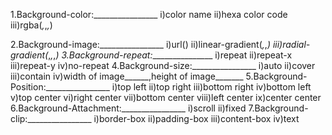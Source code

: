 1.Background-color:________________
    i)color name
    ii)hexa color code
    iii)rgba(_,_,_,_)
    
2.Background-image:________________
    i)url()
    ii)linear-gradient(_,_,_)
    iii)radial-gradient(_,_,_,_)
3.Background-repeat:________________
    i)repeat
    ii)repeat-x
    iii)repeat-y
    iv)no-repeat
4.Background-size:________________
    i)auto
    ii)cover
    iii)contain
    iv)width of image______,height of image_______
5.Background-Position:________________
    i)top left
    ii)top right
    iii)bottom right
    iv)bottom left
    v)top center
    vi)right center
    vii)bottom center
    viii)left center
    ix)center center
6.Background-Attachment:________________
    i)scroll
    ii)fixed
7.Background-clip:________________
    i)border-box
    ii)padding-box
    iii)content-box
    iv)text